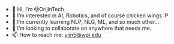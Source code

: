 - 👋 Hi, I’m @OrijinTech
- 👀 I’m interested in AI, Robotics, and of course chicken wings :P
- 🌱 I’m currently learning NLP, NLG, ML, and so much other...
- 💞️ I’m looking to collaborate on anywhere that needs me.
- 📫 How to reach me: yjin5@wpi.edu
<!---
OrijinTech/OrijinTech is a ✨ special ✨ repository because its `README.md` (this file) appears on your GitHub profile.
You can click the Preview link to take a look at your changes.
--->
